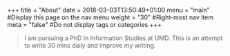 +++
title = "About"
date = 2018-03-03T13:50:49+01:00
menu = "main" #Display this page on the nav menu
weight = "30" #Right-most nav item
meta = "false" #Do not display tags or categories
+++
> I am pursuing a PhD in Information Studies at UMD. This is an attempt to write 30 mins daily and improve my writing.
